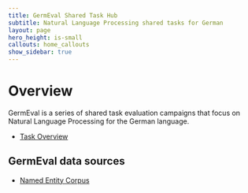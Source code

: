 ```yaml
---
title: GermEval Shared Task Hub
subtitle: Natural Language Processing shared tasks for German
layout: page
hero_height: is-small
callouts: home_callouts
show_sidebar: true
---
```


# Overview

GermEval is a series of shared task evaluation campaigns that focus on Natural Language Processing for the German language.

* [Task Overview](/tasks)

## GermEval data sources

* [Named Entity Corpus](https://sites.google.com/site/germeval2014ner/data)
